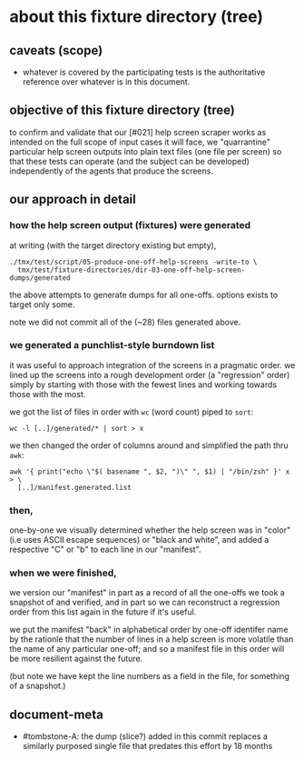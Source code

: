 # about this fixture directory (tree)

## caveats (scope)

- whatever is covered by the participating tests is the
  authoritative reference over whatever is in this document.




## objective of this fixture directory (tree)

to confirm and validate that our [#021] help screen scraper works as
intended on the full scope of input cases it will face, we "quarrantine"
particular help screen outputs into plain text files (one file per screen)
so that these tests can operate (and the subject can be developed)
independently of the agents that produce the screens.




## our approach in detail

### how the help screen output (fixtures) were generated

at writing (with the target directory existing but empty),

    ./tmx/test/script/05-produce-one-off-help-screens -write-to \
      tmx/test/fixture-directories/dir-03-one-off-help-screen-dumps/generated

the above attempts to generate dumps for all one-offs. options exists to
target only some.

note we did not commit all of the (~28) files generated above.



### we generated a punchlist-style burndown list

it was useful to approach integration of the screens in a pragmatic order.
we lined up the screens into a rough development order (a "regression"
order) simply by starting with those with the fewest lines and working
towards those with the most.

we got the list of files in order with `wc` (word count) piped to `sort`:

    wc -l [..]/generated/* | sort > x

we then changed the order of columns around and simplified the path thru `awk`:

    awk '{ print("echo \"$( basename ", $2, ")\" ", $1) | "/bin/zsh" }' x > \
      [..]/manifest.generated.list



### then,

one-by-one we visually determined whether the help screen was in "color"
(i.e uses ASCII escape sequences) or "black and white", and added a
respective "C" or "b" to each line in our "manifest".



### when we were finished,

we version our "manifest" in part as a record of all the one-offs we took
a snapshot of and verified, and in part so we can reconstruct a regression
order from this list again in the future if it's useful.

we put the manifest "back" in alphabetical order by one-off identifer name
by the rationle that the number of lines in a help screen is more volatile
than the name of any particular one-off; and so a manifest file in this
order will be more resilient against the future.

(but note we have kept the line numbers as a field in the file, for
something of a snapshot.)




## document-meta

  - #tombstone-A: the dump (slice?) added in this commit replaces a
    similarly purposed single file that predates this effort by 18 months

